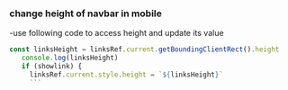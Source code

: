 ### change height of navbar in mobile

-use following code to access height and update its value

````js
const linksHeight = linksRef.current.getBoundingClientRect().height
   console.log(linksHeight)
   if (showlink) {
     linksRef.current.style.height = `${linksHeight}`
     ```
````
